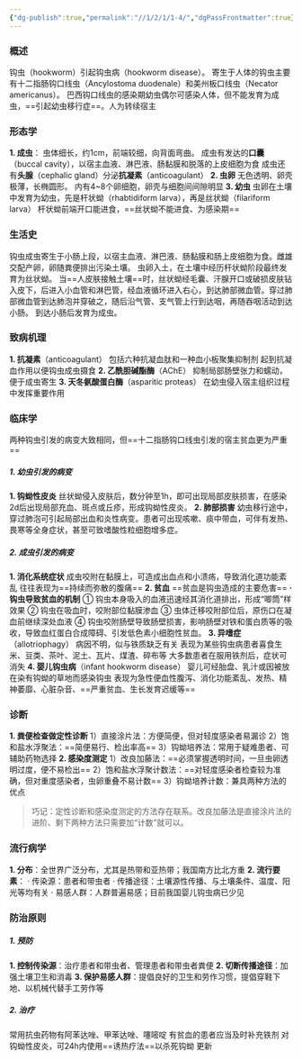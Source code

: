 ```yaml
---
{"dg-publish":true,"permalink":"//1/2/1/1-4/","dgPassFrontmatter":true}
---
```



### 概述
钩虫（hookworm）引起钩虫病（hookworm disease）。
寄生于人体的钩虫主要有十二指肠钩口线虫（Ancylostoma duodenale）和美州板口线虫（Necator americanus）。
巴西钩口线虫的感染期幼虫偶尔可感染人体，但不能发育为成虫，==引起幼虫移行症==。人为转续宿主
### 形态学
**1. 成虫**：
    虫体细长，约1cm，前端较细，向背面弯曲。
    成虫有发达的**口囊**（buccal cavity），以宿主血液、淋巴液、肠黏膜和脱落的上皮细胞为食
    成虫还有**头腺**（cephalic gland）分泌**抗凝素**（anticoagulant）
**2. 虫卵**
    无色透明、卵壳极薄，长椭圆形。
    内有4~8个卵细胞，卵壳与细胞间间隙明显
**3. 幼虫**
    虫卵在土壤中发育为幼虫，先是杆状蚴（rhabtidiform larva），再是丝状蚴（filariform larva）
    杆状蚴前端开口能进食，==丝状蚴不能进食、为感染期==
### 生活史
钩虫成虫寄生于小肠上段，以宿主血液、淋巴液、肠黏膜和肠上皮细胞为食。雌雄交配产卵，卵随粪便排出污染土壤。
虫卵入土，在土壤中经历杆状蚴阶段最终发育为丝状蚴。
当==人皮肤接触土壤==时，丝状蚴经毛囊、汗腺开口或破损皮肤钻入皮下，后进入小血管和淋巴管，经血液循环进入右心，到达肺部微血管。穿过肺部微血管到达肺泡并穿破之，随后沿气管、支气管上行到达咽，再随吞咽活动到达小肠。
到达小肠后发育为成虫。
### 致病机理
**1. 抗凝素**（anticoagulant）
    包括六种抗凝血肽和一种血小板聚集抑制剂
    起到抗凝血作用以便钩虫成虫摄食
**2. 乙酰胆碱酯酶**（AChE）
    抑制局部肠壁张力和蠕动，便于成虫寄生
**3. 天冬氨酸蛋白酶**（asparitic proteas）
    在幼虫侵入宿主组织过程中发挥重要作用
### 临床学
两种钩虫引发的病变大致相同，但==十二指肠钩口线虫引发的宿主贫血更为严重==
##### 1. 幼虫引发的病变
**1. 钩蚴性皮炎**
丝状蚴侵入皮肤后，数分钟至1h，即可出现局部皮肤损害，在感染2d后出现局部充血、斑点或丘疹，形成钩蚴性皮炎。
**2. 肺部损害**
幼虫移行途中，穿过肺泡可引起局部出血和炎性病变。患者可出现咳嗽、痰中带血，可伴有发热、畏寒等全身症状，甚至可致嗜酸性粒细胞增多症。
##### 2. 成虫引发的病变
**1. 消化系统症状**
成虫咬附在黏膜上，可造成出血点和小溃疡，导致消化道功能紊乱
往往表现为==持续而弥散的腹痛==
**2. 贫血**
==贫血是钩虫造成的主要危害==
**· 钩虫导致贫血的机制**
  ① 钩虫本身吸入的血液迅速经其消化道排出，形成“唧筒”样效果
  ② 钩虫在吸血时，咬附部位黏膜渗血
  ③ 虫体迁移咬附部位后，原伤口在凝血前继续深处血液
  ④ 钩虫咬附肠壁导致肠壁损害，影响肠壁对铁和蛋白质等的吸收，导致血红蛋白合成障碍、引发低色素小细胞性贫血。
**3. 异嗜症**（allotriophagy）
病因不明，似与铁质缺乏有关
表现为某些钩虫病患者喜食生米、豆类、茶叶、泥土、瓦片、煤渣、碎布等
大多数患者在服用铁剂后，症状可消失
**4. 婴儿钩虫病**（infant hookworm disease）
婴儿可经胎盘、乳汁或因被放在染有钩蚴的草地而感染钩虫
表现为急性便血性腹泻、消化功能紊乱、发热、精神萎靡、心脏杂音、==严重贫血、生长发育迟缓等==
### 诊断
**1. 粪便检查做定性诊断**
1）直接涂片法：方便简便，但对轻度感染者易漏诊
2）饱和盐水浮聚法：==简便易行、检出率高==
3）钩蚴培养法：常用于疑难患者、可辅助药物选择
**2. 感染度测定**
1）改良加藤法：==必须掌握透明时间，一旦虫卵透明过度，便不易检出==
2）饱和盐水浮聚计数法：==对轻度感染者检查较为准确，但对重度感染者，虫卵重叠不易计数==
3）钩蚴培养计数：兼具两种方法的优点
> 巧记：定性诊断和感染度测定的方法存在联系。改良加藤法是直接涂片法的进阶、剩下两种方法只需要加“计数”就可以。
### 流行病学
**1. 分布**：全世界广泛分布，尤其是热带和亚热带；我国南方比北方重
**2. 流行要素**：
    · 传染源：患者和带虫者
    · 传播途径：土壤源性传播、与土壤条件、温度、阳光等均有关
    · 易感人群：人群普遍易感；目前我国婴儿钩虫病已少见
### 防治原则
##### 1. 预防
**1. 控制传染源**：治疗患者和带虫者、管理患者和带虫者粪便
**2. 切断传播途径**：加强土壤卫生和消毒
**3. 保护易感人群**：提倡良好的卫生和劳作习惯，提倡穿鞋下地、以机械代替手工劳作等
##### 2. 治疗
常用抗虫药物有阿苯达唑、甲苯达唑、噻嘧啶
有贫血的患者应当及时补充铁剂
对钩蚴性皮炎，可24h内使用==诱热疗法==以杀死钩蚴
更新
